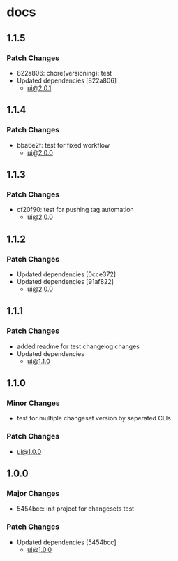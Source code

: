 # docs

## 1.1.5

### Patch Changes

- 822a806: chore(versioning): test
- Updated dependencies [822a806]
  - ui@2.0.1

## 1.1.4

### Patch Changes

- bba6e2f: test for fixed workflow
  - ui@2.0.0

## 1.1.3

### Patch Changes

- cf20f90: test for pushing tag automation
  - ui@2.0.0

## 1.1.2

### Patch Changes

- Updated dependencies [0cce372]
- Updated dependencies [91af822]
  - ui@2.0.0

## 1.1.1

### Patch Changes

- added readme for test changelog changes
- Updated dependencies
  - ui@1.1.0

## 1.1.0

### Minor Changes

- test for multiple changeset version by seperated CLIs

### Patch Changes

- ui@1.0.0

## 1.0.0

### Major Changes

- 5454bcc: init project for changesets test

### Patch Changes

- Updated dependencies [5454bcc]
  - ui@1.0.0
